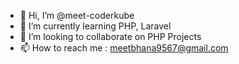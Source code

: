 - 👋 Hi, I’m @meet-coderkube
- 🌱 I’m currently learning PHP, Laravel
- 💞️ I’m looking to collaborate on PHP Projects
- 📫 How to reach me : meetbhana9567@gmail.com

<!---
meet-coderkube/meet-coderkube is a ✨ special ✨ repository because its `README.md` (this file) appears on your GitHub profile.
You can click the Preview link to take a look at your changes.
--->
